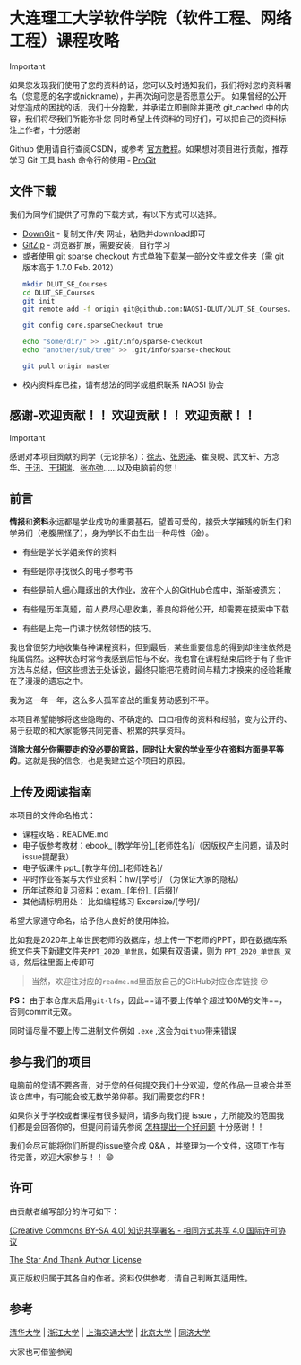 # 大连理工大学软件学院（软件工程、网络工程）课程攻略

> [!important]
> 如果您发现我们使用了您的资料的话，您可以及时通知我们，我们将对您的资料署名（您意愿的名字或nickname），并再次询问您是否愿意公开。
> 如果曾经的公开对您造成的困扰的话，我们十分抱歉，并承诺立即删除并更改 git_cached 中的内容，我们将尽我们所能弥补您
> 同时希望上传资料的同好们，可以把自己的资料标注上作者，十分感谢

Github 使用请自行查阅CSDN，或参考 [官方教程](https://guides.github.com/activities/hello-world/)。如果想对项目进行贡献，推荐学习 Git 工具 bash 命令行的使用 - [ProGit](https://www.progit.cn/)

## 文件下载

我们为同学们提供了可靠的下载方式，有以下方式可以选择。
* [DownGit](http://zhoudaxiaa.gitee.io/downgit/#/home) - 复制文件/夹 网址，粘贴并download即可
* [GitZip](https://chrome.google.com/webstore/detail/gitzip-for-github/ffabmkklhbepgcgfonabamgnfafbdlkn?hl=en) - 浏览器扩展，需要安装，自行学习
* 或者使用 git sparse checkout 方式单独下载某一部分文件或文件夹（需 git 版本高于 1.7.0 Feb. 2012）
  ```bash
  mkdir DLUT_SE_Courses
  cd DLUT_SE_Courses
  git init
  git remote add -f origin git@github.com:NAOSI-DLUT/DLUT_SE_Courses.git
  
  git config core.sparseCheckout true

  echo "some/dir/" >> .git/info/sparse-checkout
  echo "another/sub/tree" >> .git/info/sparse-checkout

  git pull origin master
  ```
* 校内资料库已挂，请有想法的同学或组织联系 NAOSI 协会

## 感谢-欢迎贡献！！ 欢迎贡献！！ 欢迎贡献！！

> [!important]
> 感谢对本项目贡献的同学（无论排名）：[徐志](https://github.com/1999John)、[张恩泽](https://github.com/FrancisGrace)、崔良睍、武文轩、方念华、[于汛](https://github.com/JFJ-yx)、[王琪瑞](https://github.com/ChrisWang13)、[张亦弛](https://github.com/Augists)……以及电脑前的您！

## 前言

**情报**和**资料**永远都是学业成功的重要基石，望着可爱的，接受大学摧残的新生们和学弟们（老腹黑怪了），身为学长不由生出一种母性（淦）。

* 有些是学长学姐亲传的资料

* 有些是你寻找很久的电子参考书
* 有些是前人细心雕琢出的大作业，放在个人的GitHub仓库中，渐渐被遗忘；

* 有些是历年真题，前人费尽心思收集，善良的将他公开，却需要在摸索中下载
* 有些是上完一门课才恍然领悟的技巧。

我也曾很努力地收集各种课程资料，但到最后，某些重要信息的得到却往往依然是纯属偶然。这种状态时常令我感到后怕与不安。我也曾在课程结束后终于有了些许方法与总结，但这些想法无处诉说，最终只能把花费时间与精力才换来的经验耗散在了漫漫的遗忘之中。

我为这一年一年，这么多人孤军奋战的重复劳动感到不平。

本项目希望能够将这些隐晦的、不确定的、口口相传的资料和经验，变为公开的、易于获取的和大家能够共同完善、积累的共享资料。

**消除大部分你需要走的没必要的弯路，同时让大家的学业至少在资料方面是平等的**。这就是我的信念，也是我建立这个项目的原因。

## 上传及阅读指南

本项目的文件命名格式：

- 课程攻略：README.md
- 电子版参考教材：ebook_ [教学年份]_[老师姓名]/（因版权产生问题，请及时issue提醒我）
- 电子版课件 ppt_ [教学年份]_[老师姓名]/
- 平时作业答案与大作业资料：hw/[学号]/ （为保证大家的隐私）
- 历年试卷和复习资料：exam_ [年份]_ [后缀]/
- 其他请标明用处：  比如编程练习 Excersize/[学号]/

希望大家遵守命名，给予他人良好的使用体验。

比如我是2020年上单世民老师的数据库，想上传一下老师的PPT，即在数据库系统文件夹下新建文件夹`PPT_2020_单世民`，如果有双语课，则为 `PPT_2020_单世民_双语`，然后往里面上传即可

>  当然，欢迎往对应的`readme.md`里面放自己的GitHub对应仓库链接 :kissing_closed_eyes:

**PS：** 由于本仓库未启用`git-lfs`，因此==请不要上传单个超过100M的文件==，否则commit无效。

同时请尽量不要上传二进制文件例如 `.exe`  ,这会为`github`带来错误

## 参与我们的项目

电脑前的您请不要吝啬，对于您的任何提交我们十分欢迎，您的作品一旦被合并至该仓库中，有可能会被无数学弟仰慕。我们需要您的PR！

如果你关于学校或者课程有很多疑问，请多向我们提 issue ，力所能及的范围我们都是会回答你的，但提问前请先参阅  [怎样提出一个好问题](https://github.com/ryanhanwu/How-To-Ask-Questions-The-Smart-Way/blob/master/README-zh_CN.md) 十分感谢！！

我们会尽可能将你们所提的issue整合成 Q&A ，并整理为一个文件，这项工作有待完善，欢迎大家参与！！ :smile: 

## 许可

由贡献者编写部分的许可如下：

[(Creative Commons BY-SA 4.0) 知识共享署名 - 相同方式共享 4.0 国际许可协议](https://creativecommons.org/licenses/by-nc-sa/4.0/deed.zh)

[The Star And Thank Author License](https://github.com/zTrix/sata-license)

真正版权归属于其各自的作者。资料仅供参考，请自己判断其适用性。

## 参考

[清华大学](https://github.com/Salensoft/thu-cst-cracker) | [浙江大学](https://github.com/QSCTech/zju-icicles) | [上海交通大学](https://github.com/c-hj/SJTU-Courses) | [北京大学](https://github.com/lib-pku/libpku) | [同济大学](https://github.com/TJ-CSCCG/TJCS-Course)

大家也可借鉴参阅
